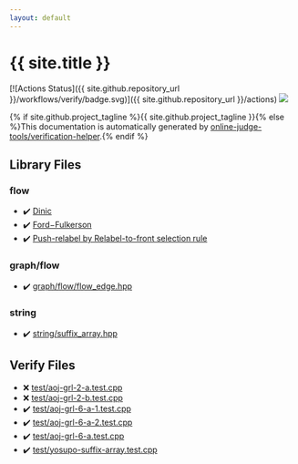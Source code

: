 ```yaml
---
layout: default
---
```


<!-- mathjax config similar to math.stackexchange -->
<script type="text/javascript" async
  src="https://cdnjs.cloudflare.com/ajax/libs/mathjax/2.7.5/MathJax.js?config=TeX-MML-AM_CHTML">
</script>
<script type="text/x-mathjax-config">
  MathJax.Hub.Config({
    TeX: { equationNumbers: { autoNumber: "AMS" }},
    tex2jax: {
      inlineMath: [ ['$','$'] ],
      processEscapes: true
    },
    "HTML-CSS": { matchFontHeight: false },
    displayAlign: "left",
    displayIndent: "2em"
  });
</script>

<script type="text/javascript" src="https://cdnjs.cloudflare.com/ajax/libs/jquery/3.4.1/jquery.min.js"></script>
<script src="https://cdn.jsdelivr.net/npm/jquery-balloon-js@1.1.2/jquery.balloon.min.js" integrity="sha256-ZEYs9VrgAeNuPvs15E39OsyOJaIkXEEt10fzxJ20+2I=" crossorigin="anonymous"></script>
<script type="text/javascript" src="assets/js/copy-button.js"></script>
<link rel="stylesheet" href="assets/css/copy-button.css" />


# {{ site.title }}

[![Actions Status]({{ site.github.repository_url }}/workflows/verify/badge.svg)]({{ site.github.repository_url }}/actions)
<a href="{{ site.github.repository_url }}"><img src="https://img.shields.io/github/last-commit/{{ site.github.owner_name }}/{{ site.github.repository_name }}" /></a>

{% if site.github.project_tagline %}{{ site.github.project_tagline }}{% else %}This documentation is automatically generated by <a href="https://github.com/online-judge-tools/verification-helper">online-judge-tools/verification-helper</a>.{% endif %}

## Library Files

<div id="cff5497121104c2b8e0cb41ed2083a9b"></div>

### flow

* :heavy_check_mark: <a href="library/graph/flow/dinic.hpp.html">Dinic</a>
* :heavy_check_mark: <a href="library/graph/flow/ford_fulkerson.hpp.html">Ford−Fulkerson</a>
* :heavy_check_mark: <a href="library/graph/flow/relabel_to_front.hpp.html">Push-relabel by Relabel-to-front selection rule</a>


<div id="2af6c4bb6ad7cfa010303133dc15971f"></div>

### graph/flow

* :heavy_check_mark: <a href="library/graph/flow/flow_edge.hpp.html">graph/flow/flow_edge.hpp</a>


<div id="b45cffe084dd3d20d928bee85e7b0f21"></div>

### string

* :heavy_check_mark: <a href="library/string/suffix_array.hpp.html">string/suffix_array.hpp</a>


## Verify Files

* :x: <a href="verify/test/aoj-grl-2-a.test.cpp.html">test/aoj-grl-2-a.test.cpp</a>
* :x: <a href="verify/test/aoj-grl-2-b.test.cpp.html">test/aoj-grl-2-b.test.cpp</a>
* :heavy_check_mark: <a href="verify/test/aoj-grl-6-a-1.test.cpp.html">test/aoj-grl-6-a-1.test.cpp</a>
* :heavy_check_mark: <a href="verify/test/aoj-grl-6-a-2.test.cpp.html">test/aoj-grl-6-a-2.test.cpp</a>
* :heavy_check_mark: <a href="verify/test/aoj-grl-6-a.test.cpp.html">test/aoj-grl-6-a.test.cpp</a>
* :heavy_check_mark: <a href="verify/test/yosupo-suffix-array.test.cpp.html">test/yosupo-suffix-array.test.cpp</a>


